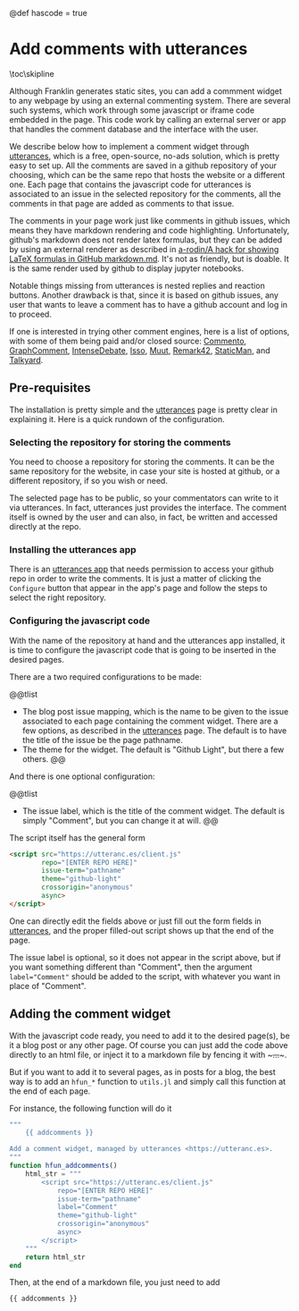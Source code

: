 @def hascode = true

# Add comments with utterances

\toc\skipline

Although Franklin generates static sites, you can add a commment widget to any  webpage by using an external commenting system. There are several such systems, which work through some javascript or iframe code embedded in the page. This code work by calling an external server or app that handles the comment database and the interface with the user.

We describe below how to implement a comment widget through [utterances](https://utteranc.es), which is a free, open-source, no-ads solution, which is pretty easy to set up. All the comments are saved in a github repository of your choosing, which can be the same repo that hosts the website or a different one. Each page that contains the javascript code for utterances is associated to an issue in the selected repository for the comments, all the comments in that page are added as comments to that issue.

The comments in your page work just like comments in github issues, which means they have markdown rendering and code highlighting. Unfortunately, github's markdown does not render latex formulas, but they can be added by using an external renderer as described in [
a-rodin/A hack for showing LaTeX formulas in GitHub markdown.md](https://gist.github.com/a-rodin/fef3f543412d6e1ec5b6cf55bf197d7b). It's not as friendly, but is doable. It is the same render used by github to display jupyter notebooks.

Notable things missing from utterances is nested replies and reaction buttons. Another drawback is that, since it is based on github issues, any user that wants to leave a comment has to have a github account and log in to proceed.

If one is interested in trying other comment engines, here is a list of options, with some of them being paid and/or closed source: [Commento](https://commento.io), [GraphComment](https://graphcomment.com/en/), [IntenseDebate](https://intensedebate.com), [Isso](https://posativ.org/isso/),  [Muut](https://muut.com), [Remark42](https://github.com/umputun/remark42), [StaticMan](https://staticman.net), and [Talkyard](https://www.talkyard.io).

## Pre-requisites

The installation is pretty simple and the [utterances](https://utteranc.es) page is pretty clear in explaining it. Here is a quick rundown of the configuration.

### Selecting the repository for storing the comments

You need to choose a repository for storing the comments. It can be the same repository for the website, in case your site is hosted at github, or a different repository, if so you wish or need.

The selected page has to be public, so your commentators can write to it via utterances. In fact, utterances just provides the interface. The comment itself is owned by the user and can also, in fact, be written and accessed directly at the repo.

### Installing the utterances app

There is an [utterances app](https://github.com/apps/utterances) that needs permission to access your github repo in order to write the comments. It is just a matter of clicking the `Configure` button that appear in the app's page and follow the steps to select the right repository.

### Configuring the javascript code

With the name of the repository at hand and the utterances app installed, it is time to configure the javascript code that is going to be inserted in the desired pages.

There are a two required configurations to be made:

@@tlist
- The blog post issue mapping, which is the name to be given to the issue associated to each page containing the comment widget. There are a few options, as described in the [utterances](https://utteranc.es) page. The default is to have the title of the issue be the page pathname.
- The theme for the widget. The default is "Github Light", but there a few others.
@@

And there is one optional configuration:

@@tlist
- The issue label, which is the title of the comment widget. The default is simply "Comment", but you can change it at will.
@@

The script itself has the general form

```html
<script src="https://utteranc.es/client.js"
        repo="[ENTER REPO HERE]"
        issue-term="pathname"
        theme="github-light"
        crossorigin="anonymous"
        async>
</script>
```

One can directly edit the fields above or just fill out the form fields in [utterances](https://utteranc.es), and the proper filled-out script shows up that the end of the page.

The issue label is optional, so it does not appear in the script above, but if you want something different than "Comment", then the argument `label="Comment"` should be added to the script, with whatever you want in place of "Comment".

## Adding the comment widget

With the javascript code ready, you need to add it to the desired page(s), be it a blog post or any other page. Of course you can just add the code above directly to an html file, or inject it to a markdown file by fencing it with ~~~...~~~.

But if you want to add it to several pages, as in posts for a blog, the best way is to add an `hfun_*` function to `utils.jl` and simply call this function at the end of each page.

For instance, the following function will do it

```julia
"""
    {{ addcomments }}

Add a comment widget, managed by utterances <https://utteranc.es>.
"""
function hfun_addcomments()
    html_str = """
        <script src="https://utteranc.es/client.js"
            repo="[ENTER REPO HERE]"
            issue-term="pathname"
            label="Comment"
            theme="github-light"
            crossorigin="anonymous"
            async>
        </script>
    """
    return html_str
end
```

Then, at the end of a markdown file, you just need to add

```html
{{ addcomments }}
```
